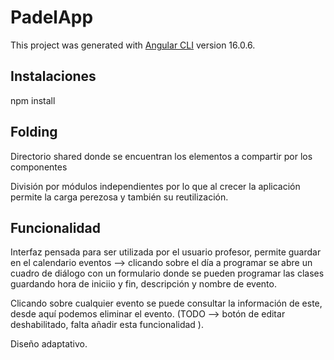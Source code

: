 # PadelApp

This project was generated with [Angular CLI](https://github.com/angular/angular-cli) version 16.0.6.

## Instalaciones

npm install


## Folding

Directorio shared donde se encuentran los elementos a compartir por los componentes

División por módulos independientes por lo que al crecer la aplicación permite la carga perezosa y también su reutilización.


## Funcionalidad

Interfaz pensada para ser utilizada por el usuario profesor, permite guardar en el calendario eventos -->  clicando sobre el día a programar se abre un cuadro de diálogo con un formulario donde se pueden programar las clases guardando hora de iniciio y fin, descripción y nombre de evento.

Clicando sobre cualquier evento se puede consultar la información de este, desde aquí podemos eliminar el evento.
(TODO --> botón de editar deshabilitado, falta añadir esta funcionalidad ).

Diseño adaptativo.





